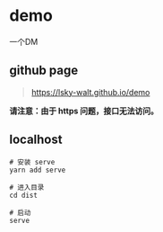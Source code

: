 # demo
一个DM



## github page

> https://lsky-walt.github.io/demo


**请注意：由于 https 问题，接口无法访问。**


## localhost

```shell
# 安装 serve
yarn add serve

# 进入目录
cd dist

# 启动
serve
```